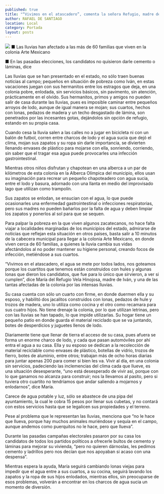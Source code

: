 ```yaml
---
published: true
title: "“Vivimos en el atascadero”, comenta la señora Refugio, madre de cuatro hijos"
author: RAFAEL DE SANTIAGO
location: Local
category: Portada
layout: posts
---
```


![](http://i.imgur.com/ohmeYzRm.jpg)
■ Las lluvias han afectado a las más de 60 familias que viven en la colonia Arte Mexicano

■ En las pasadas elecciones, los candidatos no quisieron darle cemento o láminas, dice

Las lluvias que se han presentado en el estado, no sólo traen buenas noticias al campo; pequeños en situación de pobreza como Iván, en estas vacaciones juegan con sus hermanitos entre los estragos que deja, en una colonia pobre, enlodada, sin servicios básicos, sin pavimento, sin atención, prácticamente en el olvido.
Sus hermanitos, primos y amigos no pueden salir de casa durante las lluvias, pues es imposible caminar entre pequeños arroyos de lodo, aunque de igual manera se mojan; sus cuartos, hechos con lonas, pedazos de madera y un techo desgastado de lámina, son penetrados por las incesantes gotas, dejándolos sin opción de refugio, estando en su propia casa.

Cuando cesa la lluvia salen a las calles no a jugar en bicicleta ni con un balón de futbol, corren entre charcos de lodo y el agua sucia que dejó el clima, mojan sus zapatos y su ropa sin darle importancia, se divierten llenando envases de plástico para mojarse con ella, sonriendo, corriendo, sin saber que el tragar esa agua puede provocarles una infección gastrointestinal.

Mientras otros niños disfrutan y chapotean en una alberca a un par de kilómetros de esta colonia en la Alberca Olímpica del municipio, ellos usan su imaginación para recrear un pequeño chapoteadero con agua sucia, entre el lodo y basura, adornado con una llanta en medio del improvisado lago que utilizan como trampolín.

Sus zapatos se enlodan, se ensucian con el agua, lo que puede ocasionarles una enfermedad gastrointestinal o infecciones respiratorias, pero sus madres no pueden bañarlos por la falta de agua y deben limpiar los zapatos y ponerlos al sol para que se sequen.

Para palpar la pobreza en la que viven algunos zacatecanos, no hace falta viajar a localidades marginadas de los municipios del estado, admirarse de noticias que reflejan esta situación en otros países, basta salir a 10 minutos de la cabecera municipal para llegar a la colonia Arte Mexicano, en donde viven cerca de 60 familias, a quienes la lluvia cambia sus vidas afectándolos al no poder mantener su higiene personal, creando focos de infección, metiéndose a sus cuartos.

“Vivimos en el atascadero, el agua se mete por todos lados, nos goteamos porque los cuartitos que tenemos están construidos con hules y algunas lonas que dieron los candidatos, que fue para lo único que sirvieron, a ver si cumplen”, dice María del Refugio Vela Hinojosa, madre de Iván, y una de las tantas afectadas de la colonia por las intensas lluvias.

Su casa cuenta con sólo un cuarto con firme, en donde duermen ella y su esposo, y habilitó dos jacalitos construidos con lonas, pedazos de hule y trozos de madera, uno lo utiliza como cocina y el otro como recamara para sus cuatro hijos.
No tiene drenaje la colonia, por lo que utilizan letrinas, pero con las lluvias se han tapado, lo que impide utilizarlas. Su hogar tiene un pequeño patio en donde guarda el material reciclado que se va juntando, botes de desperdicios y juguetes llenos de lodo.

Diariamente tiene que llenar de tierra el acceso de su casa, pues afuera se forma un enorme charco de lodo, y cada que pasan automóviles por ahí entra el agua a su casa.
Ella y su esposo se dedican a la recolección de material reciclable como envases de plástico, botellas de vidrio, trozos de fierro, botes de aluminio, entre otros; trabajan más de ocho horas diarias para juntar apenas 200 para comer si bien les va.
Vivir al día, en una colonia sin servicios, padeciendo las inclemencias del clima cada que llueve, es una situación desesperante, “uno está desesperado de vivir así,  porque con lo que ganamos no alcanza para construir; nos la llevamos al pasito, pero si tuviera otro cuartito no tendríamos que andar saliendo a mojarnos y enlodarnos”, dice María.

Carece de agua potable y luz, sólo se abastece de una pipa del ayuntamiento, la cual le cobra 15 pesos por llenar sus cubetas, y no contará con estos servicios hasta que se legalicen sus propiedades y el terreno.

Pese al problema que le representan las lluvias, menciona que “no le hace que llueva, porque hay muchos animales muriéndose y sequía en el campo, aunque andemos como puerquitos no le hace, pero que llueva”.

Durante las pasadas campañas electorales pasaron por su casa los candidatos de todos los partidos políticos a ofrecerle bultos de cemento y láminas para mejorar su vivienda, “pero no quieren dárnoslas, les pedimos cemento y ladrillos pero nos decían que nos apoyaban si acaso con una despensa”.

Mientras espera la ayuda, María seguirá cambiando lonas viejas para impedir que el agua entre a sus cuartos, a su cocina, seguirá lavando los zapatos y la ropa de sus hijos enlodados, mientras ellos, sin preocuparse de esos problemas, volverán a encontrar en los charcos de agua sucia un momento de diversión.
